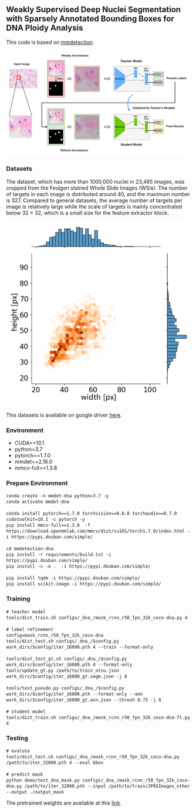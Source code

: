 ## Weakly Supervised Deep Nuclei Segmentation with Sparsely Annotated Bounding Boxes for DNA Ploidy Analysis

This code is based on [mmdetection](https://github.com/open-mmlab/mmdetection).

![method](images/method.png)

### Datasets

The dataset, which has more than 1000,000 nuclei in 23,485 images, was cropped from the Feulgen stained Whole Slide Images (WSIs). The number of targets in each image is distributed around 40, and the maximum number is 327. Compared to general datasets, the average number of targets per image is relatively large while the scale of targets is mainly concentrated below 32 × 32, which is a small size for the feature extractor block.

![dataset](images/data_distribution+.png)

This datasets is available on google driver [here](https://drive.google.com/drive/folders/1xOhPszjY2vKIsp9JH_Kgdc8IZfilY4WY?usp=sharing).

### Environment

-   CUDA==10.1
-   python=3.7
-   pytorch==1.7.0
-   mmdet==2.16.0
-   mmcv-full==1.3.8

### Prepare Environment

```
conda create -n mmdet-dna python=3.7 -y
conda activate mmdet-dna

conda install pytorch==1.7.0 torchvision==0.8.0 torchaudio==0.7.0 cudatoolkit=10.1 -c pytorch -y
pip install mmcv-full==1.3.8  -f https://download.openmmlab.com/mmcv/dist/cu101/torch1.7.0/index.html -i https://pypi.douban.com/simple/

cd mmdetection-dna
pip install -r requirements/build.txt -i https://pypi.douban.com/simple/
pip install -v -e .  -i https://pypi.douban.com/simple/

pip install tqdm -i https://pypi.douban.com/simple/
pip install scikit-image -i https://pypi.douban.com/simple/
```

### Training

```
# teacher model
tools/dist_train.sh configs/_dna_/mask_rcnn_r50_fpn_32k_coco-dna.py 4

# label refinement
config=mask_rcnn_r50_fpn_32k_coco-dna
tools/dist_test.sh configs/_dna_/$config.py work_dirs/$config/iter_16000.pth 4 --train --format-only

tools/dist_test_gt.sh configs/_dna_/$config.py work_dirs/$config/iter_16000.pth 4 --format-only
tools/update_gt.py /path/to/train_otsu.json work_dirs/$config/iter_16000_gt.segm.json -j 8

tools/test_pseudo.py configs/_dna_/$config.py work_dirs/$config/iter_16000.pth --format-only --ann work_dirs/$config/iter_16000_gt.ann.json --thresh 0.75 -j 8

# student model
tools/dist_train.sh configs/_dna_/mask_rcnn_r50_fpn_32k_coco-dna-ft.py 4
```

### Testing

```
# evalute
tools/dist_test.sh configs/_dna_/mask_rcnn_r50_fpn_32k_coco-dna.py /path/to/iter_32000.pth 4 --eval bbox

# predict mask
python demo/test_dna_mask.py configs/_dna_/mask_rcnn_r50_fpn_32k_coco-dna.py /path/to/iter_32000.pth --input /path/to/train/JPEGImages_other --output ./output_mask
```

The pretrained weights are available at this [link](https://drive.google.com/file/d/1EvRXDEhBrw0WmmCAMaoU2YsCGTWZ2AF8/view?usp=sharing).
